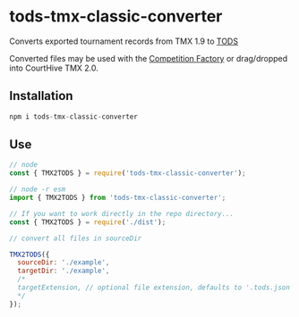 # tods-tmx-classic-converter

Converts exported tournament records from TMX 1.9 to [TODS](https://itftennis.atlassian.net/wiki/spaces/TODS/overview)

Converted files may be used with the [Competition Factory](https://courthive.github.io/tods-competition-factory/) or drag/dropped into CourtHive TMX 2.0.

## Installation

```js
npm i tods-tmx-classic-converter
```

## Use

```js
// node
const { TMX2TODS } = require('tods-tmx-classic-converter');

// node -r esm
import { TMX2TODS } from 'tods-tmx-classic-converter';

// If you want to work directly in the repo directory...
const { TMX2TODS } = require('./dist');

// convert all files in sourceDir

TMX2TODS({
  sourceDir: './example',
  targetDir: './example',
  /*
  targetExtension, // optional file extension, defaults to '.tods.json'
  */
});
```
